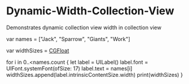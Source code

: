 # Dynamic-Width-Collection-View
Demonstrates dynamic collection view width in collection view


var names = ["Jack", "Sparrow", "Giants", "Work"]


var widthSizes = [CGFloat]()

for i in 0..<names.count {
            let label = UILabel()
            label.font = UIFont.systemFont(ofSize: 17)
            label.text = names[i]
            widthSizes.append(label.intrinsicContentSize.width)
            print(widthSizes)
            }

